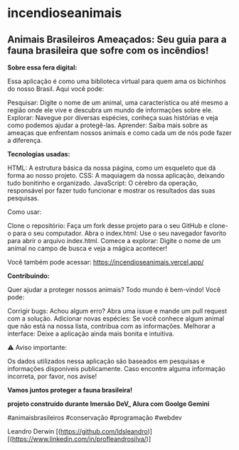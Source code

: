 # incendioseanimais
## Animais Brasileiros Ameaçados: Seu guia para a fauna brasileira que sofre com os incêndios!

**Sobre essa fera digital:**

Essa aplicação é como uma biblioteca virtual para quem ama os bichinhos do nosso Brasil. Aqui você pode:

Pesquisar: Digite o nome de um animal, uma característica ou até mesmo a região onde ele vive e descubra um mundo de informações sobre ele.
Explorar: Navegue por diversas espécies, conheça suas histórias e veja como podemos ajudar a protegê-las.
Aprender: Saiba mais sobre as ameaças que enfrentam nossos animais e como cada um de nós pode fazer a diferença.

**Tecnologias usadas:**

HTML: A estrutura básica da nossa página, como um esqueleto que dá forma ao nosso projeto.
CSS: A maquiagem da nossa aplicação, deixando tudo bonitinho e organizado.
JavaScript: O cérebro da operação, responsável por fazer tudo funcionar e mostrar os resultados das suas pesquisas.

Como usar:

Clone o repositório: Faça um fork desse projeto para o seu GitHub e clone-o para o seu computador.
Abra o index.html: Use o seu navegador favorito para abrir o arquivo index.html.
Comece a explorar: Digite o nome de um animal no campo de busca e veja a mágica acontecer!

Você também pode acessar: https://incendioseanimais.vercel.app/


**Contribuindo:**

Quer ajudar a proteger nossos animais? Todo mundo é bem-vindo! Você pode:

Corrigir bugs: Achou algum erro? Abra uma issue e mande um pull request com a solução.
Adicionar novas espécies: Se você conhece algum animal que não está na nossa lista, contribua com as informações.
Melhorar a interface: Deixe a aplicação ainda mais bonita e intuitiva.

⚠️ Aviso importante:

Os dados utilizados nessa aplicação são baseados em pesquisas e informações disponíveis publicamente. Caso encontre alguma informação incorreta, por favor, nos avise!

**Vamos juntos proteger a fauna brasileira!**

**projeto construído durante Imersão DeV_ Alura com Goolge Gemini**

#animaisbrasileiros #conservação #programação #webdev

Leandro Derwin
[(https://github.com/ldsleandro)]
[(https://www.linkedin.com/in/profleandrosilva/)]
